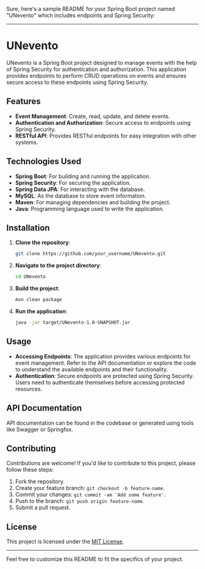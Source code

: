 Sure, here's a sample README for your Spring Boot project named "UNevento" which includes endpoints and Spring Security:

---

# UNevento

UNevento is a Spring Boot project designed to manage events with the help of Spring Security for authentication and authorization. This application provides endpoints to perform CRUD operations on events and ensures secure access to these endpoints using Spring Security.

## Features

- **Event Management**: Create, read, update, and delete events.
- **Authentication and Authorization**: Secure access to endpoints using Spring Security.
- **RESTful API**: Provides RESTful endpoints for easy integration with other systems.

## Technologies Used

- **Spring Boot**: For building and running the application.
- **Spring Security**: For securing the application.
- **Spring Data JPA**: For interacting with the database.
- **MySQL**: As the database to store event information.
- **Maven**: For managing dependencies and building the project.
- **Java**: Programming language used to write the application.

## Installation

1. **Clone the repository**:

    ```bash
    git clone https://github.com/your_username/UNevento.git
    ```

2. **Navigate to the project directory**:

    ```bash
    cd UNevento
    ```

3. **Build the project**:

    ```bash
    mvn clean package
    ```

4. **Run the application**:

    ```bash
    java -jar target/UNevento-1.0-SNAPSHOT.jar
    ```

## Usage

- **Accessing Endpoints**: The application provides various endpoints for event management. Refer to the API documentation or explore the code to understand the available endpoints and their functionality.
- **Authentication**: Secure endpoints are protected using Spring Security. Users need to authenticate themselves before accessing protected resources.

## API Documentation

API documentation can be found in the codebase or generated using tools like Swagger or Springfox.

## Contributing

Contributions are welcome! If you'd like to contribute to this project, please follow these steps:

1. Fork the repository.
2. Create your feature branch: `git checkout -b feature-name`.
3. Commit your changes: `git commit -am 'Add some feature'`.
4. Push to the branch: `git push origin feature-name`.
5. Submit a pull request.

## License

This project is licensed under the [MIT License](LICENSE).

---

Feel free to customize this README to fit the specifics of your project.
